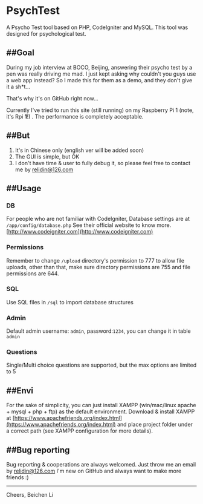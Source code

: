 # PsychTest
A Psycho Test tool based on PHP, CodeIgniter and MySQL.
This tool was designed for psychological test.

##Goal
---
During my job interview at BOCO, Beijing, answering their psycho test by a pen was really driving me mad.
I just kept asking why couldn't you guys use a web app instead? So I made this for them as a demo, and they don't give it a sh*t...

That's why it's on GitHub right now...

Currently I've tried to run this site (still running) on my Raspberry Pi 1 (note, it's Rpi __1__!) . The performance is completely acceptable.

##But
---
1. It's in Chinese only (english ver will be added soon)
2. The GUI is simple, but OK
3. I don't have time & user to fully debug it, so please feel free to contact me by relidin@126.com

##Usage
---
### DB
For people who are not familiar with CodeIgniter,
Database settings are at `/app/config/database.php`
See their official website to know more.
[http://www.codeigniter.com](http://www.codeigniter.com)

### Permissions
Remember to change `/upload` directory's permission to 777 to allow file uploads, other than that,
make sure directory permissions are 755 and file permissions are 644.

### SQL
Use SQL files in `/sql` to import database structures

### Admin
Default admin username: `admin`, password:`1234`, you can change it in table `admin`

### Questions
Single/Multi choice questions are supported, but the max options are limited to 5

##Envi
---
For the sake of simplicity, you can just install XAMPP (win/mac/linux apache + mysql + php + ftp)
as the default environment.
Download & install XAMPP at [https://www.apachefriends.org/index.html](https://www.apachefriends.org/index.html)
and place project folder under a correct path (see XAMPP configuration for more details).

##Bug reporting
---
Bug reporting & cooperations are always welcomed. Just throw me an email by relidin@126.com
I'm new on GitHub and always want to make more friends :)

---
Cheers,
Beichen Li
